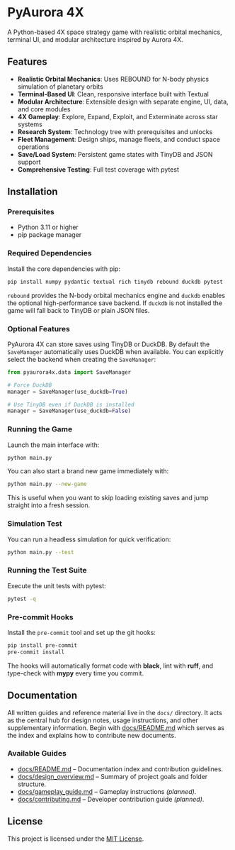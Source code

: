 # PyAurora 4X

A Python-based 4X space strategy game with realistic orbital mechanics, terminal UI, and modular architecture inspired by Aurora 4X.

## Features

- **Realistic Orbital Mechanics**: Uses REBOUND for N-body physics simulation of planetary orbits
- **Terminal-Based UI**: Clean, responsive interface built with Textual
- **Modular Architecture**: Extensible design with separate engine, UI, data, and core modules
- **4X Gameplay**: Explore, Expand, Exploit, and Exterminate across star systems
- **Research System**: Technology tree with prerequisites and unlocks
- **Fleet Management**: Design ships, manage fleets, and conduct space operations
- **Save/Load System**: Persistent game states with TinyDB and JSON support
- **Comprehensive Testing**: Full test coverage with pytest

## Installation

### Prerequisites

- Python 3.11 or higher
- pip package manager

### Required Dependencies

Install the core dependencies with pip:

```bash
pip install numpy pydantic textual rich tinydb rebound duckdb pytest
```

`rebound` provides the N-body orbital mechanics engine and `duckdb` enables the
optional high-performance save backend. If `duckdb` is not installed the game
will fall back to TinyDB or plain JSON files.

### Optional Features

PyAurora 4X can store saves using TinyDB or DuckDB. By default the
`SaveManager` automatically uses DuckDB when available. You can explicitly
select the backend when creating the `SaveManager`:

```python
from pyaurora4x.data import SaveManager

# Force DuckDB
manager = SaveManager(use_duckdb=True)

# Use TinyDB even if DuckDB is installed
manager = SaveManager(use_duckdb=False)
```

### Running the Game

Launch the main interface with:

```bash
python main.py
```

You can also start a brand new game immediately with:

```bash
python main.py --new-game
```

This is useful when you want to skip loading existing saves and jump straight into a fresh session.

### Simulation Test

You can run a headless simulation for quick verification:

```bash
python main.py --test
```

### Running the Test Suite

Execute the unit tests with pytest:

```bash
pytest -q
```

### Pre-commit Hooks

Install the `pre-commit` tool and set up the git hooks:

```bash
pip install pre-commit
pre-commit install
```

The hooks will automatically format code with **black**, lint with **ruff**,
and type-check with **mypy** every time you commit.

## Documentation

All written guides and reference material live in the `docs/` directory.  It
acts as the central hub for design notes, usage instructions, and other
supplementary information.  Begin with
[docs/README.md](docs/README.md) which serves as the index and explains how to
contribute new documents.

### Available Guides

- [docs/README.md](docs/README.md) – Documentation index and contribution
  guidelines.
- [docs/design_overview.md](docs/design_overview.md) – Summary of project goals
  and folder structure.
- [docs/gameplay_guide.md](docs/gameplay_guide.md) – Gameplay instructions
  *(planned)*.
- [docs/contributing.md](docs/contributing.md) – Developer contribution guide
  *(planned)*.


## License

This project is licensed under the [MIT License](LICENSE).

